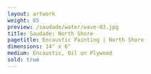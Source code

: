 ```yaml
---
layout: artwork
weight: 05
preview: /saudade/water/wave-03.jpg
title: Saudade; North Shore
pagetitle: Encaustic Painting | North Shore
dimensions: 14" x 6"
medium: Encaustic, Oil on Plywood
sold: true
---
```

